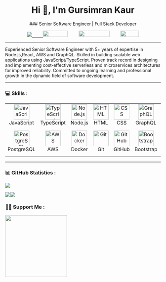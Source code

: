 <div align="center">
  
  <h1 align="center">Hi 👋, I'm Gursimran Kaur</h1>
   ### Senior Software Engineer | Full Stack Developer
   <p align="center"> 
      <p align="center">
   <a href="mailto:simrankaur2997@gmail.com"><img src="https://img.shields.io/badge/Email-me-red" /> &nbsp;&nbsp;&nbsp;&nbsp;&nbsp;&nbsp;&nbsp; <a href="https://www.linkedin.com/in/gursimran-kaur-50187b137/"><img src="https://img.shields.io/badge/LinkedIn-0077B5?style=for-the-badge&logo=linkedin&logoColor=white" width="80" height="20" /></a>  &nbsp;&nbsp;&nbsp;&nbsp;&nbsp;&nbsp;&nbsp; <a href="https://www.stackoverflow.com/users/11480540/bhupendra-singh"><img src="https://img.shields.io/badge/Stack Overflow-FE7A16?style=for-the-badge&logo=stack-overflow&logoColor=white" width="100" height="20" /></a> &nbsp;&nbsp;&nbsp;&nbsp;&nbsp;&nbsp;&nbsp;  <a href="https://github.com/GursimranKaur97/"><img src="https://img.shields.io/badge/GitHub-100000?style=for-the-badge&logo=github&logoColor=white" width="60" height="20" /></a>  
   </p>
   </p>
</div>
<div align="center">
   <hr>
   <div align="left">
      Experienced Senior Software Engineer with 5+ years of expertise in Node.js,React, AWS and GraphQL. Skilled in building scalable web applications using JavaScript/TypeScript. Proven track record in designing and implementing cost-effective serverless and microservices architectures for improved reliability. Committed to ongoing learning and professional growth in the dynamic field of software development.
   </div>
   <hr>
</div>


### 💻 Skills :

<table>  <tr>  <td align="center" width="96">  <img src="https://techstack-generator.vercel.app/js-icon.svg" alt="JavaScript" width="50" height="50" /><br> JavaScript </td>  <td align="center" width="96">  <img src="https://techstack-generator.vercel.app/ts-icon.svg" alt="TypeScript" width="50" height="50" /><br> TypeScript </td>  <td align="center" width="96">  <img src="https://skillicons.dev/icons?i=nodejs" alt="Node.js" width="50" height="50" /><br> Node.js </td>  <td align="center" width="96"> <img src="https://skillicons.dev/icons?i=html" alt="HTML" width="50" height="50" /><br> HTML </td>  <td align="center" width="96">  <img src="https://skillicons.dev/icons?i=css" alt="CSS" width="50" height="50" /><br> CSS </td>  <td align="center" width="96">  <img src="https://techstack-generator.vercel.app/graphql-icon.svg" alt="GraphQL" width="50" height="50" /><br> GraphQL </td>  <td align="center" width="96">  <img src="https://techstack-generator.vercel.app/react-icon.svg" alt="React" width="50" height="50" /><br> React </td>  </tr>  <tr>  <td align="center" width="96"> <img src="https://skillicons.dev/icons?i=postgres" alt="PostgreSQL" width="50" height="50" /><br> PostgreSQL </td>  <td align="center" width="96">  <img src="https://techstack-generator.vercel.app/aws-icon.svg" alt="AWS" width="50" height="50" /><br> AWS </td>  <td align="center" width="96">  <img src="https://techstack-generator.vercel.app/docker-icon.svg" alt="Docker" width="50" height="50" /><br> Docker </td>  <td align="center" width="96">  <img src="https://skillicons.dev/icons?i=express" alt="Git" width="50" height="50" /><br> Git </td>  <td align="center" width="96">  <img src="https://techstack-generator.vercel.app/github-icon.svg" alt="GitHub" width="50" height="50" /><br> GitHub </td>  <td align="center" width="96">  <img src="https://skillicons.dev/icons?i=nestjs" alt="Bootstrap" width="50" height="50" /><br> Bootstrap </td>  <td align="center" width="96">  <img src="https://techstack-generator.vercel.app/restapi-icon.svg" alt="Rest API" width="50" height="50" /><br> Rest API </td>  </tr> </table>
<hr>
  
###  📊 GitHub Statistics :

<a href="http://www.github.com/GursimranKaur97"><img src="http://github-profile-summary-cards.vercel.app/api/cards/profile-details?username=GursimranKaur97&theme=blue_green" /></a>

<a href="http://www.github.com/GursimranKaur97"><img src="http://github-profile-summary-cards.vercel.app/api/cards/repos-per-language?username=GursimranKaur978&theme=blue_green" /></a><a href="http://www.github.com/GursimranKaur97"><img src="http://github-profile-summary-cards.vercel.app/api/cards/stats?username=GursimranKaur97&theme=blue_green"/></a>

### 🙋‍♂️ Support Me :

<a href="https://www.buymeacoffee.com/GursimranKaur97"><img src="https://cdn.buymeacoffee.com/buttons/v2/default-yellow.png" width="200" /></a>
